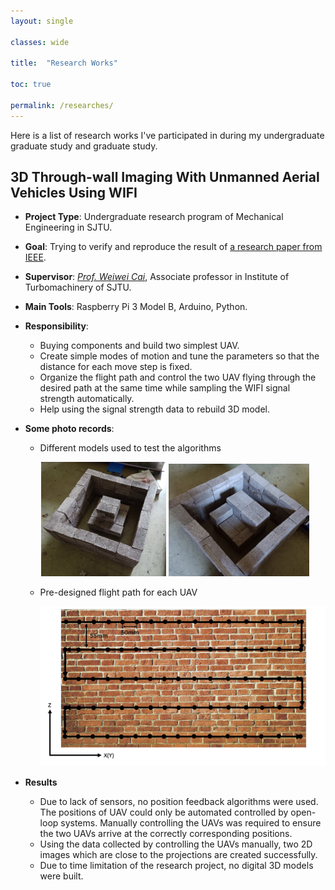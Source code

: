 ```yaml
---
layout: single 

classes: wide

title:  "Research Works" 

toc: true

permalink: /researches/
---
```


Here is a list of research works I've participated in during my undergraduate graduate study and graduate study.

## 3D Through-wall Imaging With Unmanned Aerial Vehicles Using WIFI

- **Project Type**: Undergraduate research program of Mechanical Engineering in SJTU.

- **Goal**: Trying to verify and reproduce the result of [a research paper from IEEE](https://dl.acm.org/doi/10.1145/3055031.3055084).

- **Supervisor**: *[Prof. Weiwei Cai](https://scholar.google.com/citations?user=4mYjOrsAAAAJ&hl=en)*, Associate professor in Institute of Turbomachinery of SJTU.

- **Main Tools**: Raspberry Pi 3 Model B, Arduino, Python.

- **Responsibility**: 

  - Buying components and build two simplest UAV.
  - Create simple modes of motion and tune the parameters so that the distance for each move step is fixed.
  - Organize the flight path and control the  two UAV flying through the desired path at the same time while sampling the WIFI signal strength automatically.
  - Help using the signal strength data to rebuild 3D model.

- **Some photo records**:

  - Different models used to test the algorithms

  <p align ="middle">
      <img src="../assets/images/Model_1.jpg" alt="image" width="200" />
      <img src="../assets/images/Model_2.jpg" alt="image" width="225" />
  </p>

  

  - Pre-designed flight path for each UAV

    <center><img src="../assets/images/Test_path.PNG" alt="image" width="520" /><center>

- **Results**

  - Due to lack of sensors, no position feedback algorithms were used. The positions of UAV could only be automated controlled by open-loop systems. Manually controlling the UAVs was required to ensure the two UAVs arrive at the correctly corresponding positions.
  - Using the data collected by controlling the UAVs manually, two 2D images which are close to the projections are created successfully.
  - Due to time limitation of the research project, no digital 3D models were built.

